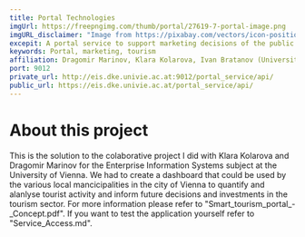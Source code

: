 ```yaml
---
title: Portal Technologies
imgUrl: https://freepngimg.com/thumb/portal/27619-7-portal-image.png
imgURL_disclaimer: "Image from https://pixabay.com/vectors/icon-position-map-geolocation-4399704/, Free for commercial use, No attribution required."
excepit: A portal service to support marketing decisions of the public authorities of a city. Provides statistics and summaries of tourist behaviour - satisfaction, spending, favourite spots etc. 
keywords: Portal, marketing, tourism
affiliation: Dragomir Marinov, Klara Kolarova, Ivan Bratanov (University of Vienna)
port: 9012
private_url: http://eis.dke.univie.ac.at:9012/portal_service/api/
public_url: https://eis.dke.univie.ac.at/portal_service/api/
---
```


# About this project
This is the solution to the colaborative project I did with Klara Kolarova and Dragomir Marinov for the Enterprise Information Systems subject at the University of Vienna. 
We had to create a dashboard that could be used by the various local mancicipalities in the city of Vienna to quantify and alanlyse tourist activity and inform future decisions and investments in the tourism sector. For more information please refer to "Smart_tourism_portal_-_Concept.pdf". If you want to test the application yourself refer to "Service_Access.md".






